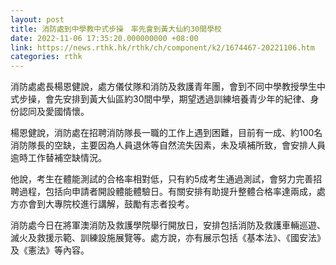 ```yaml
---
layout: post
title: 消防處到中學教中式步操　率先會到黃大仙約30間學校
date: 2022-11-06 17:35:20.000000000 +08:00
link: https://news.rthk.hk/rthk/ch/component/k2/1674467-20221106.htm
categories: rthk
---
```


消防處處長楊恩健說，處方儀仗隊和消防及救護青年團，會到不同中學教授學生中式步操，會先安排到黃大仙區約30間中學，期望透過訓練培養青少年的紀律、身份認同及愛國情懷。

楊恩健說，消防處在招聘消防隊長一職的工作上遇到困難，目前有一成、約100名消防隊長的空缺，主要因為人員退休等自然流失因素，未及填補所致，會安排人員逾時工作替補空缺情況。

他說，考生在體能測試的合格率相對低，只有約5成考生通過測試，會努力完善招聘過程，包括向申請者開設體能體驗日。有關安排有助提升整體合格率達兩成，處方亦會到大專院校進行講解，鼓勵有志者投考。

消防處今日在將軍澳消防及救護學院舉行開放日，安排包括消防及救護車輛巡遊、滅火及救援示範、訓練設施展覽等。處方說，亦有展示包括《基本法》、《國安法》及《憲法》等內容。
